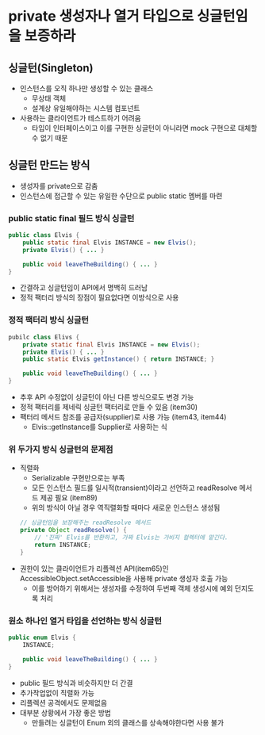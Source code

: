 # private 생성자나 열거 타입으로 싱글턴임을 보증하라

## 싱글턴(Singleton)
- 인스턴스를 오직 하나만 생성할 수 있는 클래스
    - 무상태 객체
    - 설계상 유일해야하는 시스템 컴포넌트
- 사용하는 클라이언트가 테스트하기 어려움
    - 타입이 인터페이스이고 이를 구현한 싱글턴이 아니라면 mock 구현으로 대체할 수 없기 때문

## 싱글턴 만드는 방식
- 생성자를 private으로 감춤
- 인스턴스에 접근할 수 있는 유일한 수단으로 public static 멤버를 마련

### public static final 필드 방식 싱글턴
```java
public class Elvis {
    public static final Elvis INSTANCE = new Elvis();
    private Elvis() { ... }

    public void leaveTheBuilding() { ... }
}
```
- 간결하고 싱글턴임이 API에서 명백히 드러남
- 정적 팩터리 방식의 장점이 필요없다면 이방식으로 사용

### 정적 팩터리 방식 싱글턴
```java
pubilc class Elivs {
    private static final Elvis INSTANCE = new Elvis();
    private Elvis() { ... }
    public static Elvis getInstance() { return INSTANCE; }

    public void leaveTheBuilding() { ... }
}
```
- 추후 API 수정없이 싱글턴이 아닌 다른 방식으로도 변경 가능
- 정적 팩터리를 제네릭 싱글턴 팩터리로 만들 수 있음 (item30)
- 팩터리 메서드 참조를 공급자(supplier)로 사용 가능 (item43, item44)
    - Elvis::getInstance를 Supplier<Elvis>로 사용하는 식

### 위 두가지 방식 싱글턴의 문제점
- 직렬화
    - Serializable 구현만으로는 부족
    - 모든 인스턴스 필드를 일시적(transient)이라고 선언하고 readResolve 메서드 제공 필요 (item89)
    - 위의 방식이 아닐 경우 역직렬화할 때마다 새로운 인스턴스 생성됨
    ```java
    // 싱글턴임을 보장해주는 readResolve 메서드
    private Object readResolve() {
        // '진짜' Elvis를 반환하고, 가짜 Elvis는 가비지 컬렉터에 맡긴다.
        return INSTANCE;
    }
    ```
- 권한이 있는 클라이언트가 리플렉션 API(item65)인 AccessibleObject.setAccessible을 사용해 private 생성자 호출 가능
    - 이를 방어하기 위해서는 생성자를 수정하여 두번째 객체 생성시에 예외 던지도록 처리


### 원소 하나인 열거 타입을 선언하는 방식 싱글턴
```java
public enum Elvis {
    INSTANCE;

    public void leaveTheBuilding() { ... }
}
```
- public 필드 방식과 비슷하지만 더 간결
- 추가작업없이 직렬화 가능
- 리플렉션 공격에서도 문제없음
- 대부분 상황에서 가장 좋은 방법
    - 만들려는 싱글턴이 Enum 외의 클래스를 상속해야한다면 사용 불가

